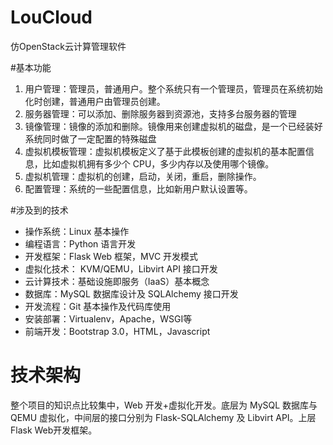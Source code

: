 # LouCloud
仿OpenStack云计算管理软件


#基本功能
1. 用户管理：管理员，普通用户。整个系统只有一个管理员，管理员在系统初始化时创建，普通用户由管理员创建。
2. 服务器管理：可以添加、删除服务器到资源池，支持多台服务器的管理
3. 镜像管理：镜像的添加和删除。镜像用来创建虚拟机的磁盘，是一个已经装好系统同时做了一定配置的特殊磁盘
4. 虚拟机模板管理：虚拟机模板定义了基于此模板创建的虚拟机的基本配置信息，比如虚拟机拥有多少个 CPU，多少内存以及使用哪个镜像。
5. 虚拟机管理：虚拟机的创建，启动，关闭，重启，删除操作。
6. 配置管理：系统的一些配置信息，比如新用户默认设置等。


#涉及到的技术
- 操作系统：Linux 基本操作
- 编程语言：Python 语言开发
- 开发框架：Flask Web 框架，MVC 开发模式
- 虚拟化技术： KVM/QEMU，Libvirt API 接口开发
- 云计算技术：基础设施即服务（IaaS）基本概念
- 数据库：MySQL 数据库设计及 SQLAlchemy 接口开发
- 开发流程：Git 基本操作及代码库使用
- 安装部署：Virtualenv，Apache，WSGI等
- 前端开发：Bootstrap 3.0，HTML，Javascript

# 技术架构
整个项目的知识点比较集中，Web 开发+虚拟化开发。底层为 MySQL 数据库与QEMU 虚拟化，中间层的接口分别为 Flask-SQLAlchemy 及 Libvirt API。上层 Flask Web开发框架。
